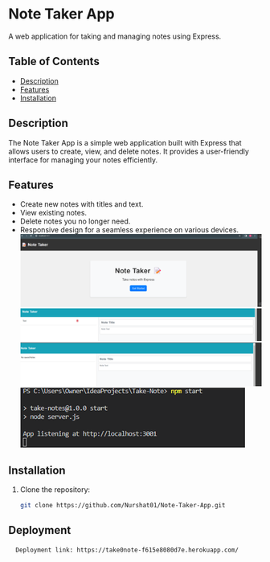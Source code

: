 # Note Taker App

A web application for taking and managing notes using Express.

## Table of Contents

- [Description](#description)
- [Features](#features)
- [Installation](#installation)

## Description

The Note Taker App is a simple web application built with Express that allows users to create, view, and delete notes. It provides a user-friendly interface for managing your notes efficiently.

## Features

- Create new notes with titles and text.
- View existing notes.
- Delete notes you no longer need.
- Responsive design for a seamless experience on various devices.
![alt text](Views/Homepage.png)
![alt text](Views/TestNote.png)
![alt text](Views/NotetaterPage.png)
![alt text](Views/image.png)
## Installation

1. Clone the repository:

   ```bash
   git clone https://github.com/Nurshat01/Note-Taker-App.git

## Deployment 

 ```bash
   Deployment link: https://take0note-f615e8080d7e.herokuapp.com/